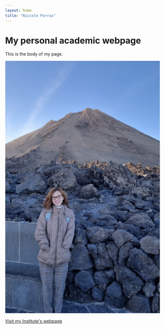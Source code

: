 ```yaml
---
layout: home
title: "Niccole Porras"
---
```


# My personal academic webpage

This is the body of my page.

![My picture](/figures/NiccolePicture.png)

[Visit my Institute's webpage](https://www.eva.mpg.de/ecology/staff/niccole-porras-alvarez/)